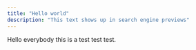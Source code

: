 ```yaml
---
title: "Hello world"
description: "This text shows up in search engine previews"
---
```


Hello everybody this is a test test test. 

